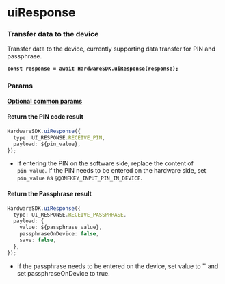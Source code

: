 # uiResponse

### Transfer data to the device

Transfer data to the device, currently supporting data transfer for PIN and passphrase.

<pre class="language-typescript"><code class="lang-typescript"><strong>const response = await HardwareSDK.uiResponse(response);
</strong></code></pre>

### Params

[**Optional common params**](../../common-params.md)

#### Return the PIN code result

```typescript
HardwareSDK.uiResponse({
  type: UI_RESPONSE.RECEIVE_PIN,
  payload: ${pin_value},
});
```

* If entering the PIN on the software side, replace the content of `pin_value`. If the PIN needs to be entered on the hardware side, set `pin_value` as `@@ONEKEY_INPUT_PIN_IN_DEVICE`.

#### Return the Passphrase result

```typescript
HardwareSDK.uiResponse({
  type: UI_RESPONSE.RECEIVE_PASSPHRASE,
  payload: {
    value: ${passphrase_value},
    passphraseOnDevice: false,
    save: false,
  },
});
```

* If the passphrase needs to be entered on the device, set value to '' and set passphraseOnDevice to true.
